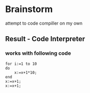 ﻿# Brainstorm

attempt to code compiller on my own

## Result - Code Interpreter

### works with following code 

``` text
for i:=1 to 10 
do 
	x:=x+1*10; 
end 
x:=x+1; 
x:=x+1;
```